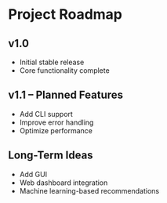 # Project Roadmap

## v1.0
- Initial stable release
- Core functionality complete

## v1.1 – Planned Features
- Add CLI support
- Improve error handling
- Optimize performance

## Long-Term Ideas
- Add GUI
- Web dashboard integration
- Machine learning-based recommendations
